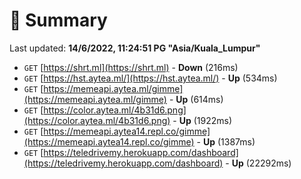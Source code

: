 # 📖 Summary
Last updated: **14/6/2022, 11:24:51 PG "Asia/Kuala_Lumpur"**

- `GET` [https://shrt.ml](https://shrt.ml) - **Down** (216ms)
- `GET` [https://hst.aytea.ml/](https://hst.aytea.ml/) - **Up** (534ms)
- `GET` [https://memeapi.aytea.ml/gimme](https://memeapi.aytea.ml/gimme) - **Up** (614ms)
- `GET` [https://color.aytea.ml/4b31d6.png](https://color.aytea.ml/4b31d6.png) - **Up** (1922ms)
- `GET` [https://memeapi.aytea14.repl.co/gimme](https://memeapi.aytea14.repl.co/gimme) - **Up** (1387ms)
- `GET` [https://teledrivemy.herokuapp.com/dashboard](https://teledrivemy.herokuapp.com/dashboard) - **Up** (22292ms)

